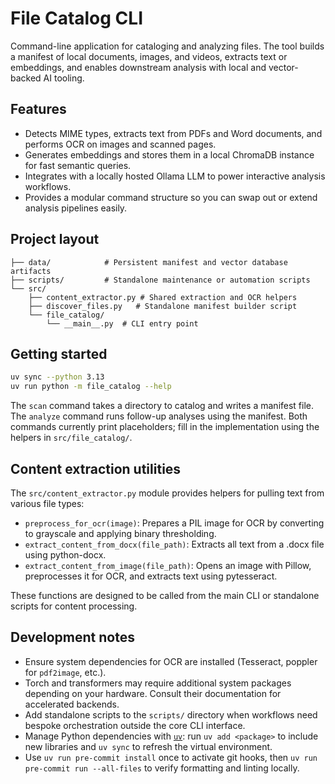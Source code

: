 # File Catalog CLI

Command-line application for cataloging and analyzing files. The tool builds a manifest of local documents, images, and videos, extracts text or embeddings, and enables downstream analysis with local and vector-backed AI tooling.

## Features

- Detects MIME types, extracts text from PDFs and Word documents, and performs OCR on images and scanned pages.
- Generates embeddings and stores them in a local ChromaDB instance for fast semantic queries.
- Integrates with a locally hosted Ollama LLM to power interactive analysis workflows.
- Provides a modular command structure so you can swap out or extend analysis pipelines easily.

## Project layout

```text
├── data/            # Persistent manifest and vector database artifacts
├── scripts/         # Standalone maintenance or automation scripts
└── src/
    ├── content_extractor.py # Shared extraction and OCR helpers
    ├── discover_files.py   # Standalone manifest builder script
    └── file_catalog/
        └── __main__.py  # CLI entry point
```

## Getting started

```bash
uv sync --python 3.13
uv run python -m file_catalog --help
```

The `scan` command takes a directory to catalog and writes a manifest file. The `analyze` command runs follow-up analyses using the manifest. Both commands currently print placeholders; fill in the implementation using the helpers in `src/file_catalog/`.

## Content extraction utilities

The `src/content_extractor.py` module provides helpers for pulling text from various file types:

- `preprocess_for_ocr(image)`: Prepares a PIL image for OCR by converting to grayscale and applying binary thresholding.
- `extract_content_from_docx(file_path)`: Extracts all text from a .docx file using python-docx.
- `extract_content_from_image(file_path)`: Opens an image with Pillow, preprocesses it for OCR, and extracts text using pytesseract.

These functions are designed to be called from the main CLI or standalone scripts for content processing.

## Development notes

- Ensure system dependencies for OCR are installed (Tesseract, poppler for `pdf2image`, etc.).
- Torch and transformers may require additional system packages depending on your hardware. Consult their documentation for accelerated backends.
- Add standalone scripts to the `scripts/` directory when workflows need bespoke orchestration outside the core CLI interface.
- Manage Python dependencies with [`uv`](https://docs.astral.sh/uv/): run `uv add <package>` to include new libraries and `uv sync` to refresh the virtual environment.
- Use `uv run pre-commit install` once to activate git hooks, then `uv run pre-commit run --all-files` to verify formatting and linting locally.
